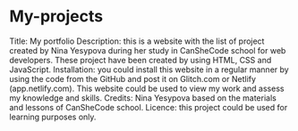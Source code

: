# My-projects
Title: My portfolio
Description: this is a website with the list of project created by Nina Yesypova during her study in CanSheCode school for web developers. These project have been created by using HTML, CSS and JavaScript. 
Installation: you could install this website in a regular manner by using the code from the GitHub and post it on Glitch.com or Netlify (app.netlify.com).
This website could be used to view my work and assess my knowledge and skills.
Credits: Nina Yesypova based on the materials and lessons of CanSheCode school.
Licence: this project could be used for learning purposes only.
